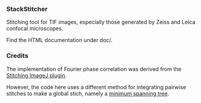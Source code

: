### StackStitcher

Stitching tool for TIF images, especially those generated by Zeiss and Leica confocal microscopes.

Find the HTML documentation under doc/.

### Credits

The implementation of Fourier phase correlation was derived from the [Stitching ImageJ plugin](https://imagej.net/Image_Stitching).  

However, the code here uses a different method for integrating pairwise stitches to make a global stich, namely a [minimum spanning tree](https://en.wikipedia.org/wiki/Minimum_spanning_tree). 

